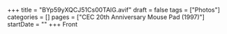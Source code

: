 +++
title = "BYp59yXQCJ51Cs00TAlG.avif"
draft = false
tags = ["Photos"]
categories = []
pages = ["CEC 20th Anniversary Mouse Pad (1997)"]
startDate = ""
+++
Front
